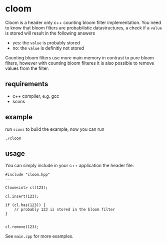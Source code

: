 # cloom
Cloom is a header only c++ counting bloom filter implementation.
You need to know that bloom filters are probabilistic datastructures,
a check if a `value` is stored will result in the following answers

* yes: the `value` is probably stored
* no: the `value` is definitly not stored

Counting bloom filters use more main memory in contrast to pure bloom filters,
however with counting bloom filteres it is also possible to remove values from the filter.

## requirements
* c++ compiler, e.g. gcc
* scons

## example
run `scons` to build the example, now you can run
```
./cloom
```


## usage
You can simply include in your c++ application the header file:
```
#include "cloom.hpp"
...

Cloom<int> cl(123);

cl.insert(123);

if (cl.has(123)) {
    // probably 123 is stored in the bloom filter
}


cl.remove(123);

```

See `main.cpp` for more examples.